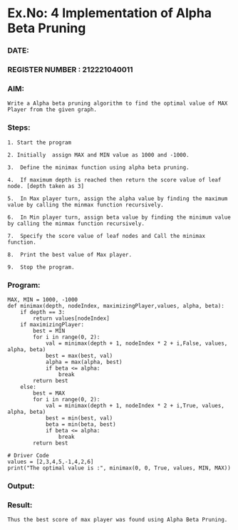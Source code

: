 # Ex.No: 4   Implementation of Alpha Beta Pruning 
### DATE:                                                                            
### REGISTER NUMBER : 212221040011 
### AIM: 
    Write a Alpha beta pruning algorithm to find the optimal value of MAX Player from the given graph.
### Steps:
    1. Start the program
    
    2. Initially  assign MAX and MIN value as 1000 and -1000.
    
    3.  Define the minimax function using alpha beta pruning.
    
    4.  If maximum depth is reached then return the score value of leaf node. [depth taken as 3]
    
    5.  In Max player turn, assign the alpha value by finding the maximum value by calling the minmax function recursively.
    
    6.  In Min player turn, assign beta value by finding the minimum value by calling the minmax function recursively.
    
    7.  Specify the score value of leaf nodes and Call the minimax function.
    
    8.  Print the best value of Max player.
    
    9.  Stop the program. 

### Program:

    MAX, MIN = 1000, -1000
    def minimax(depth, nodeIndex, maximizingPlayer,values, alpha, beta):
        if depth == 3:
            return values[nodeIndex]
        if maximizingPlayer:
            best = MIN
            for i in range(0, 2):
                val = minimax(depth + 1, nodeIndex * 2 + i,False, values, alpha, beta)
                best = max(best, val)
                alpha = max(alpha, best)
                if beta <= alpha:
                    break
            return best
        else:
            best = MAX
            for i in range(0, 2):
                val = minimax(depth + 1, nodeIndex * 2 + i,True, values, alpha, beta)
                best = min(best, val)
                beta = min(beta, best)
                if beta <= alpha:
                    break
            return best
    
    # Driver Code
    values = [2,3,4,5,-1,4,2,6]
    print("The optimal value is :", minimax(0, 0, True, values, MIN, MAX))

### Output:



### Result:
    Thus the best score of max player was found using Alpha Beta Pruning.

